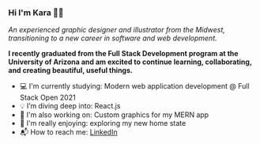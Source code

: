 ### Hi I'm Kara 👋🏼

*An experienced graphic designer and illustrator from the Midwest, transitioning to a new career in software and web development.*

**I recently graduated from the Full Stack Development program at the University of Arizona and am excited to continue learning, collaborating, and creating beautiful, useful things.**

- 💻 I'm currently studying: Modern web application development @ Full Stack Open 2021
- 💡 I’m diving deep into: React.js
- 🦄 I'm also working on: Custom graphics for my MERN app
- 🌵 I'm really enjoying: exploring my new home state
- 📬 How to reach me: [LinkedIn](https://www.linkedin.com/in/kara-krzystan)

<!--
**kara-krzystan/kara-krzystan** is a ✨ _special_ ✨ repository because its `README.md` (this file) appears on your GitHub profile.

Here are some ideas to get you started:

- 🔭 I’m currently working on ...
- 🌱 I’m currently learning ...
- 👯 I’m looking to collaborate on ...
- 🤔 I’m looking for help with ...
- 💬 Ask me about ...
- 📫 How to reach me: ...
- 😄 Pronouns: ...
- ⚡ Fun fact: ...
-->
